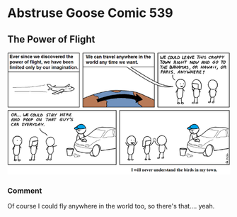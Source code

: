 # Abstruse Goose Comic 539
## The Power of Flight

![image](i_am_such_a_hypocrite.png)
### Comment
Of course I could fly anywhere in the world too, so there's that.... yeah.
